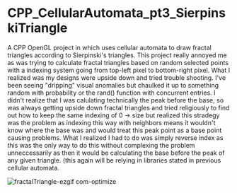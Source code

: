 # CPP_CellularAutomata_pt3_SierpinskiTriangle
A CPP OpenGL project in which uses cellular automata to draw fractal triangles according to Sierpinski's triangles.
This project really annoyed me as was trying to calculate fractal triangles based on random selected points with a indexing system going from top-left pixel to bottom-right pixel. What I realized was my designs were upside down and tried trouble shooting. I've been seeing "dripping" visual anomalies but chaulked it up to something random with probability or the rand() function with concurrent entries. I didn't realize that I was calulating technically the peak before the base, so was always getting upside down fractal triangles and tried religiously to find out how to keep the same indexing of 0 -> size but realized this stradegy was the problem as indexing this way with neighbors means it wouldn't know where the base was and would treat this peak point as a base point causing problems. What I realized I had to do was simply reverse index as this was the only way to do this without complexing the problem unneccessarily as then it would be calculating the base before the peak of any given triangle. (this again will be relying in libraries stated in previous cellular automata.

![fractalTriangle-ezgif com-optimize](https://github.com/Kingerthanu/CPP_CellularAutomata_pt3_SierpinskiTriangle/assets/76754592/88aaf283-9c14-4935-a187-34eb19e2dde8)

